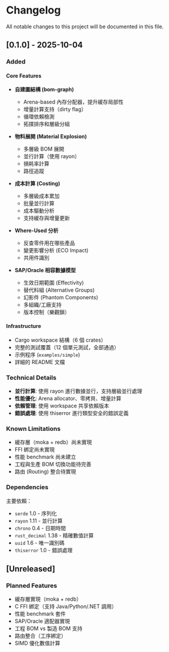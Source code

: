 # Changelog

All notable changes to this project will be documented in this file.

## [0.1.0] - 2025-10-04

### Added

#### Core Features
- **自建圖結構 (bom-graph)**
  - Arena-based 內存分配器，提升緩存局部性
  - 增量計算支持（dirty flag）
  - 循環依賴檢測
  - 拓撲排序和層級分組

- **物料展開 (Material Explosion)**
  - 多層級 BOM 展開
  - 並行計算（使用 rayon）
  - 損耗率計算
  - 路徑追蹤

- **成本計算 (Costing)**
  - 多層級成本累加
  - 批量並行計算
  - 成本驅動分析
  - 支持緩存與增量更新

- **Where-Used 分析**
  - 反查零件用在哪些產品
  - 變更影響分析 (ECO Impact)
  - 共用件識別

- **SAP/Oracle 相容數據模型**
  - 生效日期範圍 (Effectivity)
  - 替代料組 (Alternative Groups)
  - 幻影件 (Phantom Components)
  - 多組織/工廠支持
  - 版本控制（樂觀鎖）

#### Infrastructure
- Cargo workspace 結構（6 個 crates）
- 完整的測試覆蓋（12 個單元測試，全部通過）
- 示例程序 (`examples/simple`)
- 詳細的 README 文檔

### Technical Details

- **並行計算**: 使用 rayon 進行數據並行，支持層級並行處理
- **性能優化**: Arena allocator、零拷貝、增量計算
- **依賴管理**: 使用 workspace 共享依賴版本
- **錯誤處理**: 使用 thiserror 進行類型安全的錯誤定義

### Known Limitations

- 緩存層（moka + redb）尚未實現
- FFI 綁定尚未實現
- 性能 benchmark 尚未建立
- 工程與生產 BOM 切換功能待完善
- 路由 (Routing) 整合待實現

### Dependencies

主要依賴：
- `serde` 1.0 - 序列化
- `rayon` 1.11 - 並行計算
- `chrono` 0.4 - 日期時間
- `rust_decimal` 1.38 - 精確數值計算
- `uuid` 1.6 - 唯一識別碼
- `thiserror` 1.0 - 錯誤處理

## [Unreleased]

### Planned Features

- 緩存層實現（moka + redb）
- C FFI 綁定（支持 Java/Python/.NET 調用）
- 性能 benchmark 套件
- SAP/Oracle 適配器實現
- 工程 BOM vs 製造 BOM 支持
- 路由整合（工序綁定）
- SIMD 優化數值計算
